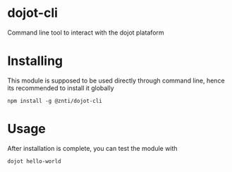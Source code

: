 # dojot-cli
Command line tool to interact with the dojot plataform

# Installing
This module is supposed to be used directly through command line, hence its recommended to install it globally

`npm install -g @znti/dojot-cli`

# Usage
After installation is complete, you can test the module with 

`dojot hello-world`
